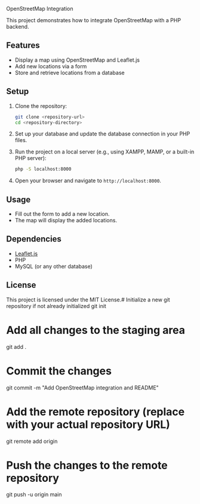  OpenStreetMap Integration

This project demonstrates how to integrate OpenStreetMap with a PHP backend.

## Features

- Display a map using OpenStreetMap and Leaflet.js
- Add new locations via a form
- Store and retrieve locations from a database

## Setup

1. Clone the repository:
    ```sh
    git clone <repository-url>
    cd <repository-directory>
    ```

2. Set up your database and update the database connection in your PHP files.

3. Run the project on a local server (e.g., using XAMPP, MAMP, or a built-in PHP server):
    ```sh
    php -S localhost:8000
    ```

4. Open your browser and navigate to `http://localhost:8000`.

## Usage

- Fill out the form to add a new location.
- The map will display the added locations.

## Dependencies

- [Leaflet.js](https://leafletjs.com/)
- PHP
- MySQL (or any other database)

## License

This project is licensed under the MIT License.# Initialize a new git repository if not already initialized
git init

# Add all changes to the staging area
git add .

# Commit the changes
git commit -m "Add OpenStreetMap integration and README"

# Add the remote repository (replace <repository-url> with your actual repository URL)
git remote add origin <repository-url>

# Push the changes to the remote repository
git push -u origin main